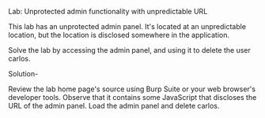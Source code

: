 Lab: Unprotected admin functionality with unpredictable URL

This lab has an unprotected admin panel. It's located at an unpredictable location, but the location is disclosed somewhere in the application.

Solve the lab by accessing the admin panel, and using it to delete the user carlos.

Solution-

Review the lab home page's source using Burp Suite or your web browser's developer tools.
Observe that it contains some JavaScript that discloses the URL of the admin panel.
Load the admin panel and delete carlos.
